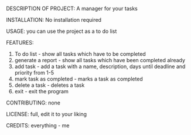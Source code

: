 DESCRIPTION OF PROJECT:
A manager for your tasks

INSTALLATION:
No installation required

USAGE:
you can use the project as a to do list

FEATURES:
1. To do list - show all tasks which have to be completed
2. generate a report - show all tasks which have been completed already
3. add task - add a task with a name, description, days until deadline and priority from 1-5
4. mark task as completed - marks a task as completed
5. delete a task - deletes a task
6. exit - exit the program

CONTRIBUTING:
none

LICENSE: 
full, edit it to your liking

CREDITS:
everything - me
